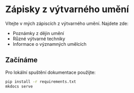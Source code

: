 # Zápisky z výtvarného umění

Vítejte v mých zápiscích z výtvarného umění. Najdete zde:

- Poznámky z dějin umění
- Různé výtvarné techniky
- Informace o významných umělcích

## Začínáme

Pro lokální spuštění dokumentace použijte:

```bash
pip install -r requirements.txt
mkdocs serve
```
